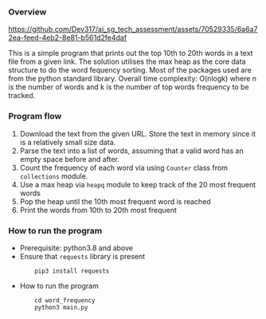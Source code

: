 ### Overview
https://github.com/Dev317/ai_sg_tech_assessment/assets/70529335/6a6a72ea-feed-4eb2-8e81-b561d2fe4daf

This is a simple program that prints out the top 10th to 20th words in a text file from a given link.
The solution utilises the max heap as the core data structure to do the word fequency sorting.
Most of the packages used are from the python standard library.
Overall time complexity: O(nlogk) where n is the number of words and k is the number of top words frequency to be tracked.

### Program flow
1. Download the text from the given URL. Store the text in memory since it is a relatively small size data.
2. Parse the text into a list of words, assuming that a valid word has an empty space before and after.
3. Count the frequency of each word via using `Counter` class from `collections` module.
4. Use a max heap via `heapq` module to keep track of the 20 most frequent words
5. Pop the heap until the 10th most frequent word is reached
6. Print the words from 10th to 20th most frequent

### How to run the program
- Prerequisite: python3.8 and above
- Ensure that `requests` library is present
    ```
        pip3 install requests
    ```
- How to run the program
    ```
        cd word_frequency
        python3 main.py
    ```
